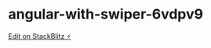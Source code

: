 # angular-with-swiper-6vdpv9

[Edit on StackBlitz ⚡️](https://stackblitz.com/edit/angular-with-swiper-6vdpv9)